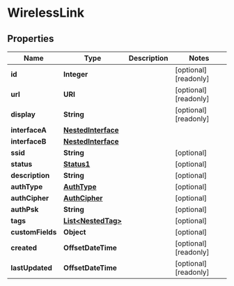 

# WirelessLink


## Properties

| Name | Type | Description | Notes |
|------------ | ------------- | ------------- | -------------|
|**id** | **Integer** |  |  [optional] [readonly] |
|**url** | **URI** |  |  [optional] [readonly] |
|**display** | **String** |  |  [optional] [readonly] |
|**interfaceA** | [**NestedInterface**](NestedInterface.md) |  |  |
|**interfaceB** | [**NestedInterface**](NestedInterface.md) |  |  |
|**ssid** | **String** |  |  [optional] |
|**status** | [**Status1**](Status1.md) |  |  [optional] |
|**description** | **String** |  |  [optional] |
|**authType** | [**AuthType**](AuthType.md) |  |  [optional] |
|**authCipher** | [**AuthCipher**](AuthCipher.md) |  |  [optional] |
|**authPsk** | **String** |  |  [optional] |
|**tags** | [**List&lt;NestedTag&gt;**](NestedTag.md) |  |  [optional] |
|**customFields** | **Object** |  |  [optional] |
|**created** | **OffsetDateTime** |  |  [optional] [readonly] |
|**lastUpdated** | **OffsetDateTime** |  |  [optional] [readonly] |



